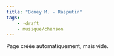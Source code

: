 ```yaml
---
title: "Boney M. - Rasputin"
tags:
    - -draft
    - musique/chanson
---
```


Page créée automatiquement, mais vide.

